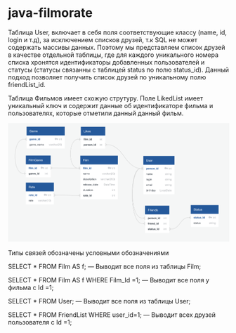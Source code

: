 # java-filmorate
Таблица User, включает в себя поля cоответствующие классу (name, id, login и т.д),
за исключением списков друзей, т.к SQL не может содержать массивы данных.
Поэтому мы представляем список друзей в качестве отдельной таблицы, где для каждого уникального номера списка хронятся 
идентификаторы добавленных пользователей и статусы  (статусы связанны с таблицей status по полю status_id). 
Данный подход позволяет получить список друзей по уникальному полю friendList_id.

Таблица Фильмов имеет схожую струтуру. Поле LikedList имеет уникальный ключ и содержит
данные об идентификаторе фильма и пользователях, которые отметили данный данный фильм.

![This is an image](https://github.com/Gidrosliv/javafilmorate/blob/add-friends-likes/src/main/resources/dateBase.png?raw=true)

Типы связей обозначены условными обозначениями

SELECT *
FROM Film AS f;
— Выводит все поля из таблицы Film;

SELECT *
FROM Film  AS f
WHERE Film_Id =1;
— Выводит все поля у фильма с Id =1;

SELECT *
FROM User;
— Выводит все поля из таблицы User;

SELECT *
FROM FriendList
WHERE user_id=1;
— Выводит всех друзей пользователя c Id =1;
